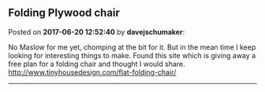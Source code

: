 ## Folding Plywood chair
Posted on **2017-06-20 12:52:40** by **davejschumaker**:

No Maslow for me yet, chomping at the bit for it. But in the mean time I keep looking for interesting things to make. Found this site which is giving away a free plan for a folding chair and thought I would share. http://www.tinyhousedesign.com/flat-folding-chair/

---

